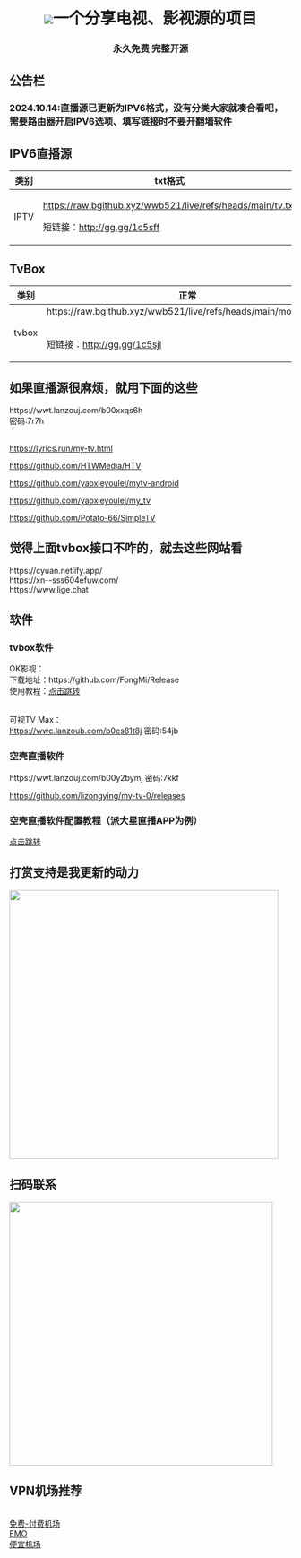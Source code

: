 <h1 align="center"> <img src="https://raw.githubusercontent.com/wwb521/live/refs/heads/main/ys.ico">一个分享电视、影视源的项目 </h1>
<h3 align="center">永久免费 完整开源 </h3>

<h2>公告栏</h2>
<h3>2024.10.14:直播源已更新为IPV6格式，没有分类大家就凑合看吧，需要路由器开启IPV6选项、填写链接时不要开翻墙软件</h3>
<h2>IPV6直播源</h2>
<table>
  <thead>
    <tr>
        <th>类别</th>
        <th>txt格式</th>
        <th>m3u格式</th>
    </tr>
    <tbody>
    <tr>
      <td>IPTV</td>
  <td>

https://raw.bgithub.xyz/wwb521/live/refs/heads/main/tv.txt </br>

短链接：http://gg.gg/1c5sff

</td>

<td>

https://raw.bgithub.xyz/wwb521/live/refs/heads/main/tv.m3u <br/>

短链接：http://gg.gg/1c5shv
</td>

</tr>

  </thead>
  </table>
<h2>TvBox</h2>
<table>
  <thead>
    <tr>
        <th>类别</th>
        <th>正常</th>
        <th>18+(当心社死！！！)</th>
    </tr>
    <tbody>
    <tr>
<td>tvbox</td>
<td>https://raw.bgithub.xyz/wwb521/live/refs/heads/main/movies.json </br>

</br>短链接：http://gg.gg/1c5sjl


</td>
<td>https://raw.bgithub.xyz/wwb521/live/refs/heads/main/video.json

</br>短链接：http://gg.gg/1c5sjx

</td>
</tr>
  </thead>
  </table>

<h2>如果直播源很麻烦，就用下面的这些</h2>
https://wwt.lanzouj.com/b00xxqs6h </br>密码:7r7h</br></br>

https://lyrics.run/my-tv.html</br>

https://github.com/HTWMedia/HTV</br>

https://github.com/yaoxieyoulei/mytv-android</br>

https://github.com/yaoxieyoulei/my_tv</br>

https://github.com/Potato-66/SimpleTV</br>

<h2>觉得上面tvbox接口不咋的，就去这些网站看</h2>
https://cyuan.netlify.app/</br>
https://xn--sss604efuw.com/</br>
https://www.lige.chat</br>

<h2>软件</h2>
<h3>tvbox软件</h3>
OK影视：</br>
下载地址：https://github.com/FongMi/Release</br>
使用教程：<a href="https://www.bilibili.com/video/BV13w411t7dM/?spm_id_from=333.337.search-card.all.click&vd_source=f19472c411e80616c84d4012ae225a87">点击跳转</a> </br></br>

可视TV Max：</br>
https://wwc.lanzoub.com/b0es81t8j 密码:54jb</br>

<h3>空壳直播软件</h3>
https://wwt.lanzouj.com/b00y2bymj 密码:7kkf<br/>

https://github.com/lizongying/my-tv-0/releases

<h3>空壳直播软件配置教程（派大星直播APP为例）</h3>
<a href="https://www.bilibili.com/video/BV1cM4m117sB/?spm_id_from=333.337.search-card.all.click&vd_source=f19472c411e80616c84d4012ae225a87">点击跳转</a>

<h2>打赏支持是我更新的动力</h2>
<img src="https://raw.githubusercontent.com/wwb521/live/refs/heads/main/pay.jpeg" width="480px">

<h2>扫码联系</h2>
<img src="https://raw.githubusercontent.com/wwb521/live/refs/heads/main/lx.png" width="470px">

<h2>VPN机场推荐</h2></br>
<a href="https://w.免费机场.com/#/register?code=vwm5gImq">免费-付费机场</a></br>
<a href="https://yyds.emovpn.top/#/register?code=LVXCEsxq">EMO</a></br>
<a href="https://xn--wtq35pfyd55o.com/#/register?code=iRxkxiRM">便宜机场</a></br>


